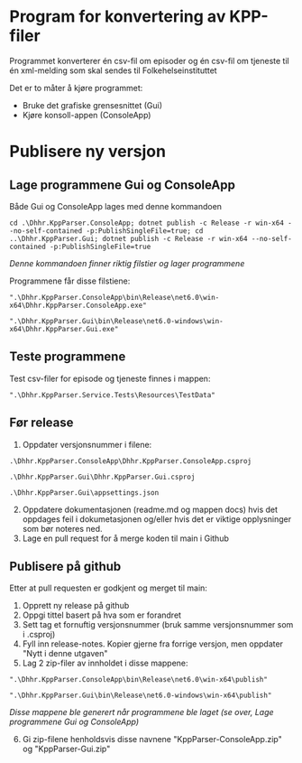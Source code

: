 # Program for konvertering av KPP-filer
Programmet konverterer én csv-fil om episoder og én csv-fil om tjeneste til én xml-melding som skal sendes til Folkehelseinstituttet

Det er to måter å kjøre programmet:
- Bruke det grafiske grensesnittet (Gui)
- Kjøre konsoll-appen (ConsoleApp)


# Publisere ny versjon

## Lage programmene Gui og ConsoleApp
Både Gui og ConsoleApp lages med denne kommandoen
```
cd .\Dhhr.KppParser.ConsoleApp; dotnet publish -c Release -r win-x64 --no-self-contained -p:PublishSingleFile=true; cd ..\Dhhr.KppParser.Gui; dotnet publish -c Release -r win-x64 --no-self-contained -p:PublishSingleFile=true
```
_Denne kommandoen finner riktig filstier og lager programmene_

Programmene får disse filstiene:
```
".\Dhhr.KppParser.ConsoleApp\bin\Release\net6.0\win-x64\Dhhr.KppParser.ConsoleApp.exe"
```
```
".\Dhhr.KppParser.Gui\bin\Release\net6.0-windows\win-x64\Dhhr.KppParser.Gui.exe"
```

## Teste programmene
Test csv-filer for episode og tjeneste finnes i mappen:
```
".\Dhhr.KppParser.Service.Tests\Resources\TestData"
```

## Før release
1. Oppdater versjonsnummer i filene:
```
.\Dhhr.KppParser.ConsoleApp\Dhhr.KppParser.ConsoleApp.csproj
```
```
.\Dhhr.KppParser.Gui\Dhhr.KppParser.Gui.csproj
```
```
.\Dhhr.KppParser.Gui\appsettings.json
```
2. Oppdatere dokumentasjonen (readme.md og mappen docs) hvis det oppdages feil i dokumetasjonen og/eller hvis det er viktige opplysninger som bør noteres ned.
3. Lage en pull request for å merge koden til main i Github
   

## Publisere på github
Etter at pull requesten er godkjent og merget til main:
1. Opprett ny release på github
2. Oppgi tittel basert på hva som er forandret
4. Sett tag et fornuftig versjonsnummer (bruk samme versjonsnummer som i .csproj)
5. Fyll inn release-notes. Kopier gjerne fra forrige versjon, men oppdater "Nytt i denne utgaven"
6. Lag 2 zip-filer av innholdet i disse mappene:
```
".\Dhhr.KppParser.ConsoleApp\bin\Release\net6.0\win-x64\publish"
```
```
".\Dhhr.KppParser.Gui\bin\Release\net6.0-windows\win-x64\publish"
```
  _Disse mappene ble generert når programmene ble laget (se over, Lage programmene Gui og ConsoleApp)_
  
  6. Gi zip-filene henholdsvis disse navnene "KppParser-ConsoleApp.zip" og "KppParser-Gui.zip"
  
